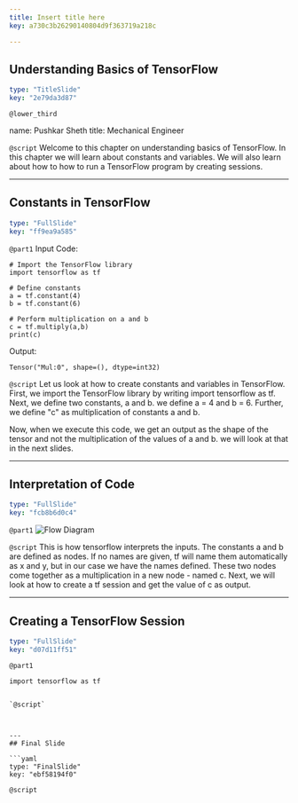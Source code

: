 ```yaml
---
title: Insert title here
key: a730c3b26290140804d9f363719a218c

---
```

## Understanding Basics of TensorFlow

```yaml
type: "TitleSlide"
key: "2e79da3d87"
```

`@lower_third`

name: Pushkar Sheth
title: Mechanical Engineer


`@script`
Welcome to this chapter on understanding basics of TensorFlow. In this chapter we will learn about constants and variables. We will also learn about how to how to run a TensorFlow program by creating sessions.


---
## Constants in TensorFlow

```yaml
type: "FullSlide"
key: "ff9ea9a585"
```

`@part1`
Input Code:
```
# Import the TensorFlow library
import tensorflow as tf

# Define constants
a = tf.constant(4)
b = tf.constant(6)

# Perform multiplication on a and b
c = tf.multiply(a,b)
print(c)
```



Output:
```
Tensor("Mul:0", shape=(), dtype=int32)
```


`@script`
Let us look at how to create constants and variables in TensorFlow.
First, we import the TensorFlow library by writing import tensorflow as tf.
Next, we  define two constants, a and b. we define a = 4 and b = 6.
Further, we define "c" as multiplication of constants a and b.

Now, when we execute this code, we get an output as the shape of the tensor and not the multiplication of the values of a and b. we will look at that in the next slides.


---
## Interpretation of Code

```yaml
type: "FullSlide"
key: "fcb8b6d0c4"
```

`@part1`
![Flow Diagram](https://assets.datacamp.com/production/repositories/3605/datasets/52a4493db49457dd668c825909cc5ae41f74e02f/flowdiag1.png)


`@script`
This is how tensorflow interprets the inputs. The constants a and b are defined as nodes. If no names are given, tf will name them automatically as x and y, but in our case we have the names defined.
These two nodes come together as a multiplication in a new node - named c.
Next, we will look at how to create a tf session and get the value of c as output.


---
## Creating a TensorFlow Session

```yaml
type: "FullSlide"
key: "d07d11ff51"
```

`@part1`
```
import tensorflow as tf


`@script`



---
## Final Slide

```yaml
type: "FinalSlide"
key: "ebf58194f0"
```

`@script`


